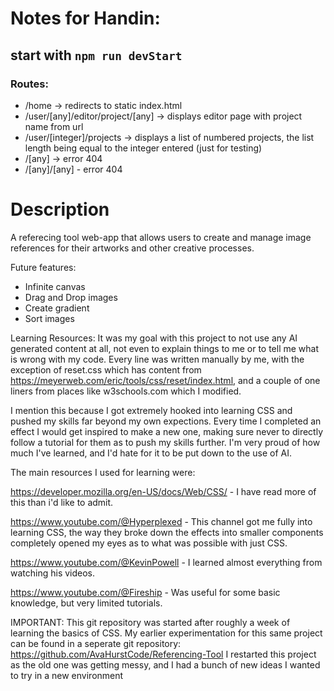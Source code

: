 # Notes for Handin:

## start with `npm run devStart`

### Routes:

- /home -> redirects to static index.html
- /user/[any]/editor/project/[any] -> displays editor page with project name from url
- /user/[integer]/projects -> displays a list of numbered projects, the list length being equal to the integer entered (just for testing)
- /[any] -> error 404
- /[any]/[any] - error 404

# Description

A referecing tool web-app that allows users to create and manage image references for their artworks and other creative processes.

Future features:

- Infinite canvas
- Drag and Drop images
- Create gradient
- Sort images

Learning Resources:
It was my goal with this project to not use any AI generated content at all, not even to explain things to me or to tell me what is wrong with my code. Every line was written manually by me, with the exception of reset.css which has content from https://meyerweb.com/eric/tools/css/reset/index.html, and a couple of one liners from places like w3schools.com which I modified.

I mention this because I got extremely hooked into learning CSS and pushed my skills far beyond my own expections. Every time I completed an effect I would get inspired to make a new one, making sure never to directly follow a tutorial for them as to push my skills further. I'm very proud of how much I've learned, and I'd hate for it to be put down to the use of AI.

The main resources I used for learning were:

https://developer.mozilla.org/en-US/docs/Web/CSS/ - I have read more of this than i'd like to admit.

https://www.youtube.com/@Hyperplexed - This channel got me fully into learning CSS, the way they broke down the effects into smaller components completely opened my eyes as to what was possible with just CSS.

https://www.youtube.com/@KevinPowell - I learned almost everything from watching his videos.

https://www.youtube.com/@Fireship - Was useful for some basic knowledge, but very limited tutorials.

IMPORTANT:
This git repository was started after roughly a week of learning the basics of CSS. My earlier experimentation for this same project can be found in a seperate git repository: https://github.com/AvaHurstCode/Referencing-Tool
I restarted this project as the old one was getting messy, and I had a bunch of new ideas I wanted to try in a new environment

